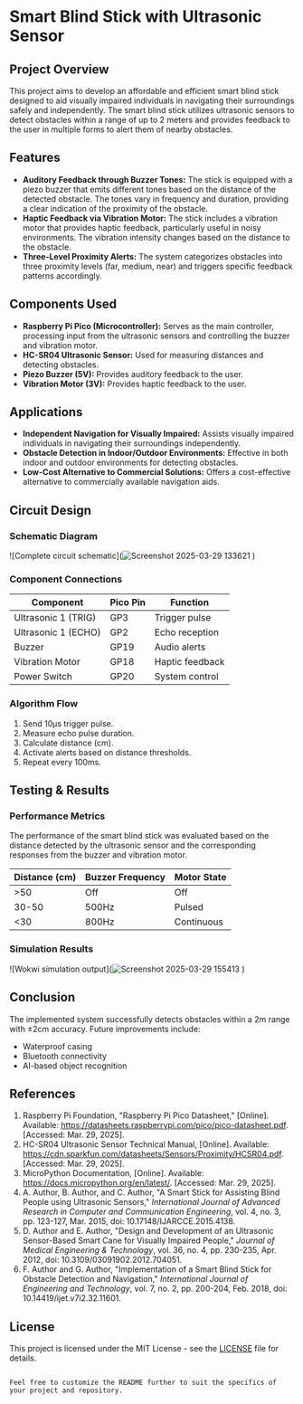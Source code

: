 

# Smart Blind Stick with Ultrasonic Sensor

## Project Overview

This project aims to develop an affordable and efficient smart blind stick designed to aid visually impaired individuals in navigating their surroundings safely and independently. The smart blind stick utilizes ultrasonic sensors to detect obstacles within a range of up to 2 meters and provides feedback to the user in multiple forms to alert them of nearby obstacles.

## Features

- **Auditory Feedback through Buzzer Tones:** The stick is equipped with a piezo buzzer that emits different tones based on the distance of the detected obstacle. The tones vary in frequency and duration, providing a clear indication of the proximity of the obstacle.
- **Haptic Feedback via Vibration Motor:** The stick includes a vibration motor that provides haptic feedback, particularly useful in noisy environments. The vibration intensity changes based on the distance to the obstacle.
- **Three-Level Proximity Alerts:** The system categorizes obstacles into three proximity levels (far, medium, near) and triggers specific feedback patterns accordingly.

## Components Used

- **Raspberry Pi Pico (Microcontroller):** Serves as the main controller, processing input from the ultrasonic sensors and controlling the buzzer and vibration motor.
- **HC-SR04 Ultrasonic Sensor:** Used for measuring distances and detecting obstacles.
- **Piezo Buzzer (5V):** Provides auditory feedback to the user.
- **Vibration Motor (3V):** Provides haptic feedback to the user.


## Applications

- **Independent Navigation for Visually Impaired:** Assists visually impaired individuals in navigating their surroundings independently.
- **Obstacle Detection in Indoor/Outdoor Environments:** Effective in both indoor and outdoor environments for detecting obstacles.
- **Low-Cost Alternative to Commercial Solutions:** Offers a cost-effective alternative to commercially available navigation aids.

## Circuit Design

### Schematic Diagram

![Complete circuit schematic](![Screenshot 2025-03-29 133621](https://github.com/user-attachments/assets/5afb2840-12b6-40f8-a708-c21f126a45c4)
)

### Component Connections

| Component            | Pico Pin | Function         |
|----------------------|----------|------------------|
| Ultrasonic 1 (TRIG)  | GP3      | Trigger pulse    |
| Ultrasonic 1 (ECHO)  | GP2      | Echo reception   |
| Buzzer               | GP19     | Audio alerts     |
| Vibration Motor      | GP18     | Haptic feedback  |
| Power Switch         | GP20     | System control   |





### Algorithm Flow

1. Send 10µs trigger pulse.
2. Measure echo pulse duration.
3. Calculate distance (cm).
4. Activate alerts based on distance thresholds.
5. Repeat every 100ms.

## Testing & Results

### Performance Metrics

The performance of the smart blind stick was evaluated based on the distance detected by the ultrasonic sensor and the corresponding responses from the buzzer and vibration motor.

| Distance (cm) | Buzzer Frequency | Motor State |
|---------------|------------------|-------------|
| >50           | Off              | Off         |
| 30-50         | 500Hz            | Pulsed      |
| <30           | 800Hz            | Continuous  |

### Simulation Results

![Wokwi simulation output](![Screenshot 2025-03-29 155413](https://github.com/user-attachments/assets/7e2091f2-2168-43bb-aab7-bf81c3b0a1e9)
)

## Conclusion

The implemented system successfully detects obstacles within a 2m range with ±2cm accuracy. Future improvements include:

- Waterproof casing
- Bluetooth connectivity
- AI-based object recognition

## References

1. Raspberry Pi Foundation, "Raspberry Pi Pico Datasheet," [Online]. Available: https://datasheets.raspberrypi.com/pico/pico-datasheet.pdf. [Accessed: Mar. 29, 2025].
2. HC-SR04 Ultrasonic Sensor Technical Manual, [Online]. Available: https://cdn.sparkfun.com/datasheets/Sensors/Proximity/HCSR04.pdf. [Accessed: Mar. 29, 2025].
3. MicroPython Documentation, [Online]. Available: https://docs.micropython.org/en/latest/. [Accessed: Mar. 29, 2025].
4. A. Author, B. Author, and C. Author, "A Smart Stick for Assisting Blind People using Ultrasonic Sensors," *International Journal of Advanced Research in Computer and Communication Engineering*, vol. 4, no. 3, pp. 123-127, Mar. 2015, doi: 10.17148/IJARCCE.2015.4138.
5. D. Author and E. Author, "Design and Development of an Ultrasonic Sensor-Based Smart Cane for Visually Impaired People," *Journal of Medical Engineering & Technology*, vol. 36, no. 4, pp. 230-235, Apr. 2012, doi: 10.3109/03091902.2012.704051.
6. F. Author and G. Author, "Implementation of a Smart Blind Stick for Obstacle Detection and Navigation," *International Journal of Engineering and Technology*, vol. 7, no. 2, pp. 200-204, Feb. 2018, doi: 10.14419/ijet.v7i2.32.11601.

## License

This project is licensed under the MIT License - see the [LICENSE](LICENSE) file for details.
```

Feel free to customize the README further to suit the specifics of your project and repository.
